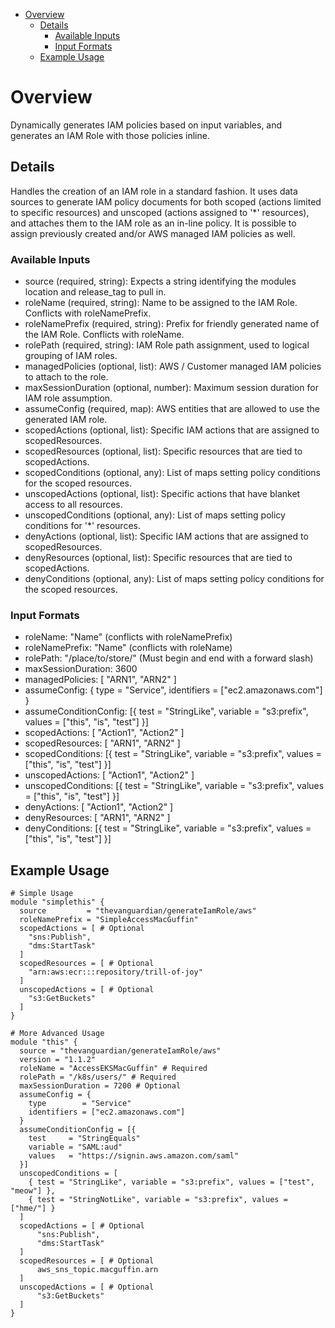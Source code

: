 - [Overview](#overview)
  - [Details](#details)
    - [Available Inputs](#available-inputs)
    - [Input Formats](#input-formats)
  - [Example Usage](#example-usage)
# Overview

Dynamically generates IAM policies based on input variables, and generates an IAM Role with those policies inline.

## Details

Handles the creation of an IAM role in a standard fashion. It uses data sources to generate IAM policy documents for both scoped (actions limited to specific resources) and unscoped (actions assigned to '*' resources), and attaches them to the IAM role as an in-line policy. It is possible to assign previously created and/or AWS managed IAM policies as well.

### Available Inputs

- source (required, string): Expects a string identifying the modules location and release_tag to pull in.
- roleName (required, string): Name to be assigned to the IAM Role. Conflicts with roleNamePrefix.
- roleNamePrefix (required, string): Prefix for friendly generated name of the IAM Role. Conflicts with roleName.
- rolePath (required, string): IAM Role path assignment, used to logical grouping of IAM roles.
- managedPolicies (optional, list): AWS / Customer managed IAM policies to attach to the role.
- maxSessionDuration (optional, number): Maximum session duration for IAM role assumption.
- assumeConfig (required, map): AWS entities that are allowed to use the generated IAM role.
- scopedActions (optional, list): Specific IAM actions that are assigned to scopedResources.
- scopedResources (optional, list): Specific resources that are tied to scopedActions.
- scopedConditions (optional, any): List of maps setting policy conditions for the scoped resources.
- unscopedActions (optional, list): Specific actions that have blanket access to all resources.
- unscopedConditions (optional, any): List of maps setting policy conditions for '*' resources.
- denyActions (optional, list): Specific IAM actions that are assigned to scopedResources.
- denyResources (optional, list): Specific resources that are tied to scopedActions.
- denyConditions (optional, any): List of maps setting policy conditions for the scoped resources.


### Input Formats

- roleName: "Name" (conflicts with roleNamePrefix)
- roleNamePrefix: "Name" (conflicts with roleName)
- rolePath: "/place/to/store/" (Must begin and end with a forward slash)
- maxSessionDuration: 3600 
- managedPolicies: [ "ARN1", "ARN2" ]
- assumeConfig: { type = "Service", identifiers = ["ec2.amazonaws.com"] }
- assumeConditionConfig: [{ test = "StringLike", variable = "s3:prefix", values = ["this", "is", "test"] }]
- scopedActions: [ "Action1", "Action2" ]
- scopedResources: [ "ARN1", "ARN2" ]
- scopedConditions: [{ test = "StringLike", variable = "s3:prefix", values = ["this", "is", "test"] }]
- unscopedActions: [ "Action1", "Action2" ]
- unscopedConditions: [{ test = "StringLike", variable = "s3:prefix", values = ["this", "is", "test"] }]
- denyActions: [ "Action1", "Action2" ]
- denyResources: [ "ARN1", "ARN2" ]
- denyConditions: [{ test = "StringLike", variable = "s3:prefix", values = ["this", "is", "test"] }]

## Example Usage

```hcl
# Simple Usage
module "simplethis" {
  source         = "thevanguardian/generateIamRole/aws"
  roleNamePrefix = "SimpleAccessMacGuffin"
  scopedActions = [ # Optional
    "sns:Publish",
    "dms:StartTask"
  ]
  scopedResources = [ # Optional
    "arn:aws:ecr:::repository/trill-of-joy"
  ]
  unscopedActions = [ # Optional
    "s3:GetBuckets"
  ]
}

# More Advanced Usage
module "this" {
  source = "thevanguardian/generateIamRole/aws"
  version = "1.1.2"
  roleName = "AccessEKSMacGuffin" # Required
  rolePath = "/k8s/users/" # Required
  maxSessionDuration = 7200 # Optional
  assumeConfig = {
    type        = "Service"
    identifiers = ["ec2.amazonaws.com"]
  }
  assumeConditionConfig = [{
    test     = "StringEquals"
    variable = "SAML:aud"
    values   = "https://signin.aws.amazon.com/saml"
  }]
  unscopedConditions = [
    { test = "StringLike", variable = "s3:prefix", values = ["test", "meow"] },
    { test = "StringNotLike", variable = "s3:prefix", values = ["hme/"] }
  ]
  scopedActions = [ # Optional
      "sns:Publish",
      "dms:StartTask"
  ]
  scopedResources = [ # Optional
      aws_sns_topic.macguffin.arn
  ]
  unscopedActions = [ # Optional
      "s3:GetBuckets"
  ]
}
```